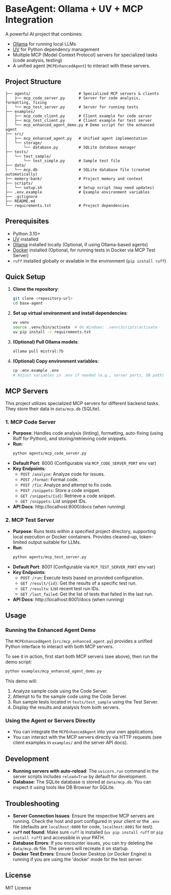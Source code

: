 # BaseAgent: Ollama + UV + MCP Integration

A powerful AI project that combines:
- [Ollama](https://github.com/ollama/ollama) for running local LLMs
- [UV](https://github.com/astral-sh/uv) for Python dependency management
- Multiple MCP (Model Context Protocol) servers for specialized tasks (code analysis, testing)
- A unified agent (`MCPEnhancedAgent`) to interact with these servers.

## Project Structure

```
├── agents/                     # Specialized MCP servers & clients
│   ├── mcp_code_server.py      # Server for code analysis, formatting, fixing
│   └── mcp_test_server.py      # Server for running tests
├── examples/
│   ├── mcp_code_client.py      # Client example for code server
│   ├── mcp_test_client.py      # Client example for test server
│   └── mcp_enhanced_agent_demo.py # Demo script for the enhanced agent
├── src/
│   ├── mcp_enhanced_agent.py   # Unified agent implementation
│   └── storage/
│       └── database.py         # SQLite database manager
├── tests/
│   └── test_sample/
│       └── test_simple.py      # Sample test file
├── data/
│   └── mcp.db                  # SQLite database file (created automatically)
├── memory-bank/                # Project memory and context
├── scripts/
│   └── setup.sh                # Setup script (may need updates)
├── .env.example                # Example environment variables
├── .gitignore
├── README.md
└── requirements.txt            # Project dependencies
```

## Prerequisites

- Python 3.10+
- [UV](https://github.com/astral-sh/uv) installed
- [Ollama](https://github.com/ollama/ollama) installed locally (Optional, if using Ollama-based agents)
- [Docker](https://www.docker.com/) installed (Optional, for running tests in Docker via MCP Test Server)
- `ruff` installed globally or available in the environment (`pip install ruff`)

## Quick Setup

1.  **Clone the repository**:
    ```bash
    git clone <repository-url>
    cd base-agent 
    ```

2.  **Set up virtual environment and install dependencies**:
    ```bash
    uv venv
    source .venv/bin/activate  # On Windows: .venv\Scripts\activate
    uv pip install -r requirements.txt
    ```

3.  **(Optional) Pull Ollama models**:
    ```bash
    ollama pull mistral:7b
    ```

4.  **(Optional) Copy environment variables**:
    ```bash
    cp .env.example .env 
    # Adjust variables in .env if needed (e.g., server ports, DB path)
    ```

## MCP Servers

This project utilizes specialized MCP servers for different backend tasks. They store their data in `data/mcp.db` (SQLite).

### 1. MCP Code Server

- **Purpose**: Handles code analysis (linting), formatting, auto-fixing (using Ruff for Python), and storing/retrieving code snippets.
- **Run**: 
  ```bash
  python agents/mcp_code_server.py
  ```
- **Default Port**: 8000 (Configurable via `MCP_CODE_SERVER_PORT` env var)
- **Key Endpoints**:
    - `POST /analyze`: Analyze code for issues.
    - `POST /format`: Format code.
    - `POST /fix`: Analyze and attempt to fix code.
    - `POST /snippets`: Store a code snippet.
    - `GET /snippets/{id}`: Retrieve a code snippet.
    - `GET /snippets`: List snippet IDs.
- **API Docs**: http://localhost:8000/docs (when running)

### 2. MCP Test Server

- **Purpose**: Runs tests within a specified project directory, supporting local execution or Docker containers. Provides cleaned-up, token-limited output suitable for LLMs.
- **Run**: 
  ```bash
  python agents/mcp_test_server.py
  ```
- **Default Port**: 8001 (Configurable via `MCP_TEST_SERVER_PORT` env var)
- **Key Endpoints**:
    - `POST /run`: Execute tests based on provided configuration.
    - `GET /result/{id}`: Get the results of a specific test run.
    - `GET /results`: List recent test run IDs.
    - `GET /last_failed`: Get the list of tests that failed in the last run.
- **API Docs**: http://localhost:8001/docs (when running)

## Usage

### Running the Enhanced Agent Demo

The `MCPEnhancedAgent` (`src/mcp_enhanced_agent.py`) provides a unified Python interface to interact with both MCP servers.

To see it in action, first start both MCP servers (see above), then run the demo script:

```bash
python examples/mcp_enhanced_agent_demo.py
```

This demo will:
1.  Analyze sample code using the Code Server.
2.  Attempt to fix the sample code using the Code Server.
3.  Run sample tests located in `tests/test_sample` using the Test Server.
4.  Display the results and analysis from both servers.

### Using the Agent or Servers Directly

- You can integrate the `MCPEnhancedAgent` into your own applications.
- You can interact with the MCP servers directly via HTTP requests (see client examples in `examples/` and the server API docs).

## Development

- **Running servers with auto-reload**:
The `uvicorn.run` command in the server scripts includes `reload=True` by default for development.
- **Database**: The SQLite database is stored at `data/mcp.db`. You can inspect it using tools like DB Browser for SQLite.

## Troubleshooting

- **Server Connection Issues**: Ensure the respective MCP servers are running. Check the host and port configured in your client or the `.env` file (defaults are `localhost:8000` for code, `localhost:8001` for test).
- **`ruff` not found**: Make sure `ruff` is installed (`uv pip install ruff` or `pip install ruff`) and accessible in your PATH.
- **Database Errors**: If you encounter issues, you can try deleting the `data/mcp.db` file. The servers will recreate it on startup.
- **Docker Test Errors**: Ensure Docker Desktop (or Docker Engine) is running if you are using the 'docker' mode for the test server.

## License

MIT License
